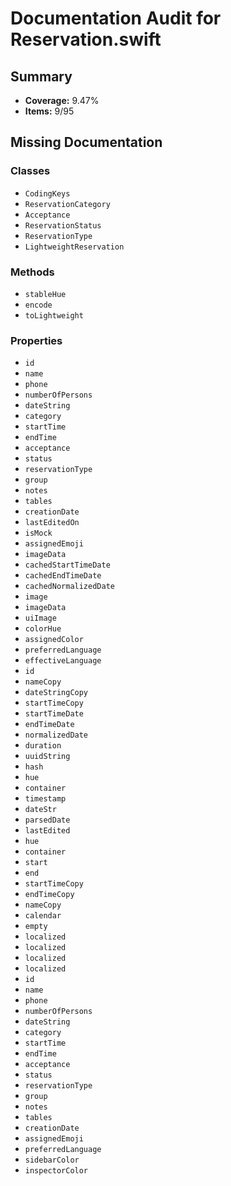 # Documentation Audit for Reservation.swift

## Summary

- **Coverage:** 9.47%
- **Items:** 9/95

## Missing Documentation

### Classes
- `CodingKeys`
- `ReservationCategory`
- `Acceptance`
- `ReservationStatus`
- `ReservationType`
- `LightweightReservation`

### Methods
- `stableHue`
- `encode`
- `toLightweight`

### Properties
- `id`
- `name`
- `phone`
- `numberOfPersons`
- `dateString`
- `category`
- `startTime`
- `endTime`
- `acceptance`
- `status`
- `reservationType`
- `group`
- `notes`
- `tables`
- `creationDate`
- `lastEditedOn`
- `isMock`
- `assignedEmoji`
- `imageData`
- `cachedStartTimeDate`
- `cachedEndTimeDate`
- `cachedNormalizedDate`
- `image`
- `imageData`
- `uiImage`
- `colorHue`
- `assignedColor`
- `preferredLanguage`
- `effectiveLanguage`
- `id`
- `nameCopy`
- `dateStringCopy`
- `startTimeCopy`
- `startTimeDate`
- `endTimeDate`
- `normalizedDate`
- `duration`
- `uuidString`
- `hash`
- `hue`
- `container`
- `timestamp`
- `dateStr`
- `parsedDate`
- `lastEdited`
- `hue`
- `container`
- `start`
- `end`
- `startTimeCopy`
- `endTimeCopy`
- `nameCopy`
- `calendar`
- `empty`
- `localized`
- `localized`
- `localized`
- `localized`
- `id`
- `name`
- `phone`
- `numberOfPersons`
- `dateString`
- `category`
- `startTime`
- `endTime`
- `acceptance`
- `status`
- `reservationType`
- `group`
- `notes`
- `tables`
- `creationDate`
- `assignedEmoji`
- `preferredLanguage`
- `sidebarColor`
- `inspectorColor`
